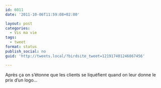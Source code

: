 ```yaml
---
id: 6011
date: '2011-10-06T11:59:08+02:00'

layout: post
categories:
  - Vis ma vie
tags:
  - tweet
format: status
publish_social: no
guid: 'http://tweets.local/?birdsite_tweet=121917401246867456'

---
```


Après ça on s’étonne que les clients se liquéfient quand on leur donne le prix d’un logo…